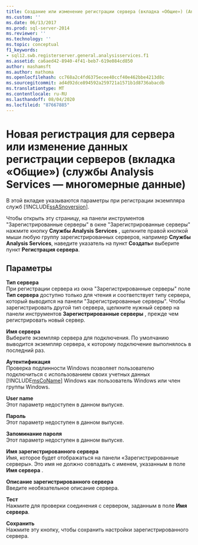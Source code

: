 ```yaml
---
title: Создание или изменение регистрации сервера (вкладка «Общие») (Analysis Services-многомерные данные) | Документация Майкрософт
ms.custom: ''
ms.date: 06/13/2017
ms.prod: sql-server-2014
ms.reviewer: ''
ms.technology: ''
ms.topic: conceptual
f1_keywords:
- sql12.swb.registerserver.general.analysisservices.f1
ms.assetid: ca6aed42-8940-4f41-beb7-619e084cd850
author: mashamsft
ms.author: mathoma
ms.openlocfilehash: cc768a2c4fd6375ecee40ccf40e462bbe4213d8c
ms.sourcegitcommit: ad4d92dce894592a259721a1571b1d8736abacdb
ms.translationtype: MT
ms.contentlocale: ru-RU
ms.lasthandoff: 08/04/2020
ms.locfileid: "87667885"
---
```

# <a name="new-or-edit-server-registration-general-tab-analysis-services---multidimensional-data"></a>Новая регистрация для сервера или изменение данных регистрации серверов (вкладка «Общие») (службы Analysis Services — многомерные данные)
  В этой вкладке указываются параметры при регистрации экземпляра служб [!INCLUDE[ssASnoversion](../includes/ssasnoversion-md.md)].  
  
 Чтобы открыть эту страницу, на панели инструментов "Зарегистрированные серверы" в окне "Зарегистрированные серверы" нажмите кнопку **Службы Analysis Services** , щелкните правой кнопкой мыши любую группу зарегистрированных серверов, например **Службы Analysis Services**, наведите указатель на пункт **Создать**и выберите пункт **Регистрация сервера**.  
  
## <a name="options"></a>Параметры  
 **Тип сервера**  
 При регистрации сервера из окна "Зарегистрированные серверы" поле **Тип сервера** доступно только для чтения и соответствует типу сервера, который выводится на панели "Зарегистрированные серверы". Чтобы зарегистрировать другой тип сервера, щелкните нужный сервер на панели инструментов **Зарегистрированные серверы** , прежде чем регистрировать новый сервер.  
  
 **Имя сервера**  
 Выберите экземпляр сервера для подключения. По умолчанию выводится экземпляр сервера, к которому подключение выполнялось в последний раз.  
  
 **Аутентификация**  
 Проверка подлинности Windows позволяет пользователю подключиться с использованием своих учетных данных [!INCLUDE[msCoName](../includes/msconame-md.md)] Windows как пользователь Windows или член группы Windows.  
  
 **User name**  
 Этот параметр недоступен в данном выпуске.  
  
 **Пароль**  
 Этот параметр недоступен в данном выпуске.  
  
 **Запоминание пароля**  
 Этот параметр недоступен в данном выпуске.  
  
 **Имя зарегистрированного сервера**  
 Имя, которое будет отображаться на панели «Зарегистрированные серверы». Это имя не должно совпадать с именем, указанным в поле **Имя сервера** .  
  
 **Описание зарегистрированного сервера**  
 Введите необязательное описание сервера.  
  
 **Тест**  
 Нажмите для проверки соединения с сервером, заданным в поле **Имя сервера**.  
  
 **Сохранить**  
 Нажмите эту кнопку, чтобы сохранить настройки зарегистрированного сервера.  
  
  
